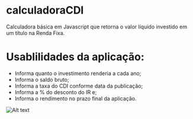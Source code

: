 # calculadoraCDI
Calculadora básica em Javascript que retorna o valor líquido investido em um título na Renda Fixa.

# Usablilidades da aplicação:

- Informa quanto o investimento renderia a cada ano;
- Informa o saldo bruto;
- Informa a taxa do CDI conforme data da publicação;
- Informa a % do desconto do IR e;
- Informa o rendimento no prazo final da aplicação.

![Alt text](/relative/path/to/img.jpg?raw=true "Optional Title")
